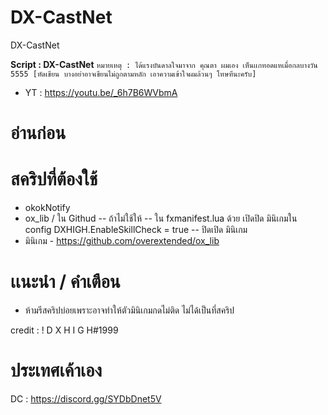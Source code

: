 # DX-CastNet
DX-CastNet

**Script : DX-CastNet**
`หมายเหตุ : ได้แรงบันดาลใจมาจาก คุณตา ผมเอง เห็นเเกทอดแหเมื่อกลบางวัน 5555 [หัดเขียน บางอย่าอาจเขียนไม่ถูกตามหลัก เอาความเข้าใจผมล้วนๆ โทษทีนะครับ]`

- YT : https://youtu.be/_6h7B6WVbmA

# อ่านก่อน
# สคริปที่ต้องใช้
+ okokNotify
+ ox_lib / ใน Githud -- ถ้าไม่ใช้ให้ -- ใน fxmanifest.lua ด้วย เปิดปิด มินิเกมใน config DXHIGH.EnableSkillCheck = true -- ปิดเปิด มินิเกม
+ มินิเกม - https://github.com/overextended/ox_lib


# เเนะนำ / คำเตือน
+ ห้ามรีสคริปบ่อยเพราะอาจทำให้ตัวมินิเกมกดไม่ติด ไม่ได้เป็นที่สคริป


credit : ! D X H I G H#1999

# ประเทศเค้าเอง
DC : https://discord.gg/SYDbDnet5V
